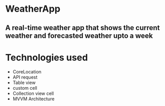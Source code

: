 # WeatherApp
## A real-time weather app that shows the current weather and forecasted weather upto a week

# Technologies used
  * CoreLocation
  * API request
  * Table view
  * custom cell
  * Collection view cell
  * MVVM Architecture

